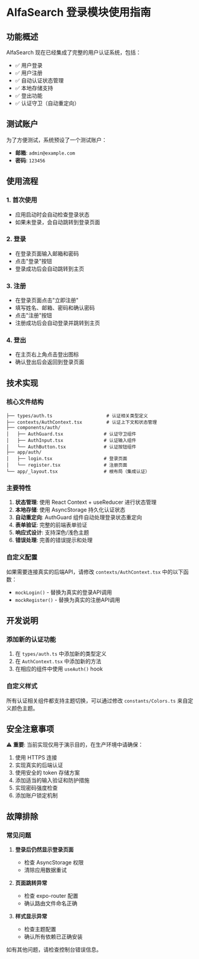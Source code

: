 # AlfaSearch 登录模块使用指南

## 功能概述

AlfaSearch 现在已经集成了完整的用户认证系统，包括：

- ✅ 用户登录
- ✅ 用户注册  
- ✅ 自动认证状态管理
- ✅ 本地存储支持
- ✅ 登出功能
- ✅ 认证守卫（自动重定向）

## 测试账户

为了方便测试，系统预设了一个测试账户：

- **邮箱**: `admin@example.com`
- **密码**: `123456`

## 使用流程

### 1. 首次使用
- 应用启动时会自动检查登录状态
- 如果未登录，会自动跳转到登录页面

### 2. 登录
- 在登录页面输入邮箱和密码
- 点击"登录"按钮
- 登录成功后会自动跳转到主页

### 3. 注册
- 在登录页面点击"立即注册"
- 填写姓名、邮箱、密码和确认密码
- 点击"注册"按钮
- 注册成功后会自动登录并跳转到主页

### 4. 登出
- 在主页右上角点击登出图标
- 确认登出后会返回到登录页面

## 技术实现

### 核心文件结构
```
├── types/auth.ts                    # 认证相关类型定义
├── contexts/AuthContext.tsx         # 认证上下文和状态管理
├── components/auth/
│   ├── AuthGuard.tsx               # 认证守卫组件
│   ├── AuthInput.tsx               # 认证输入组件
│   └── AuthButton.tsx              # 认证按钮组件
├── app/auth/
│   ├── login.tsx                   # 登录页面
│   └── register.tsx                # 注册页面
└── app/_layout.tsx                 # 根布局（集成认证）
```

### 主要特性

1. **状态管理**: 使用 React Context + useReducer 进行状态管理
2. **本地存储**: 使用 AsyncStorage 持久化认证状态
3. **自动重定向**: AuthGuard 组件自动处理登录状态重定向
4. **表单验证**: 完整的前端表单验证
5. **响应式设计**: 支持深色/浅色主题
6. **错误处理**: 完善的错误提示和处理

### 自定义配置

如果需要连接真实的后端API，请修改 `contexts/AuthContext.tsx` 中的以下函数：

- `mockLogin()` - 替换为真实的登录API调用
- `mockRegister()` - 替换为真实的注册API调用

## 开发说明

### 添加新的认证功能

1. 在 `types/auth.ts` 中添加新的类型定义
2. 在 `AuthContext.tsx` 中添加新的方法
3. 在相应的组件中使用 `useAuth()` hook

### 自定义样式

所有认证相关组件都支持主题切换，可以通过修改 `constants/Colors.ts` 来自定义颜色主题。

## 安全注意事项

⚠️ **重要**: 当前实现仅用于演示目的，在生产环境中请确保：

1. 使用 HTTPS 连接
2. 实现真实的后端认证
3. 使用安全的 token 存储方案
4. 添加适当的输入验证和防护措施
5. 实现密码强度检查
6. 添加账户锁定机制

## 故障排除

### 常见问题

1. **登录后仍然显示登录页面**
   - 检查 AsyncStorage 权限
   - 清除应用数据重试

2. **页面跳转异常**
   - 检查 expo-router 配置
   - 确认路由文件命名正确

3. **样式显示异常**
   - 检查主题配置
   - 确认所有依赖已正确安装

如有其他问题，请检查控制台错误信息。
